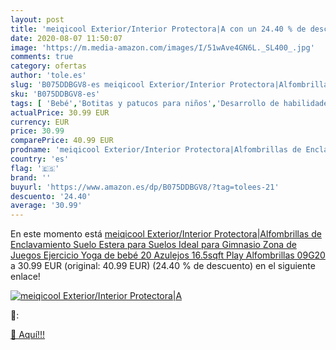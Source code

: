 ```yaml
---
layout: post
title: 'meiqicool Exterior/Interior Protectora|A con un 24.40 % de descuento'
date: 2020-08-07 11:50:07
image: 'https://m.media-amazon.com/images/I/51wAve4GN6L._SL400_.jpg'
comments: true
category: ofertas
author: 'tole.es'
slug: 'B075DDBGV8-es meiqicool Exterior/Interior Protectora|Alfombrillas de...'
sku: 'B075DDBGV8-es'
tags: [ 'Bebé','Botitas y patucos para niños','Desarrollo de habilidades motoras','Juguetes','Juguetes para Bebés y primera infancia','Juguetes para apilar y encajar','Juguetes y juegos','Lactancia y alimentación','Recipientes para comida','Zapatos','Zapatos para bebés','Zapatos para niños','Zapatos y complementos','bebé', ]
actualPrice: 30.99 EUR
currency: EUR
price: 30.99
comparePrice: 40.99 EUR
prodname: 'meiqicool Exterior/Interior Protectora|Alfombrillas de Enclavamiento Suelo Estera para Suelos Ideal para Gimnasio  Zona de Juegos Ejercicio Yoga de bebé 20 Azulejos  16.5sqft  Play Alfombrillas 09G20'
country: 'es'
flag: '🇪🇸'
brand: ''
buyurl: 'https://www.amazon.es/dp/B075DDBGV8/?tag=tolees-21'
descuento: '24.40'
average: '30.99'
---
```


En este momento está [meiqicool Exterior/Interior Protectora|Alfombrillas de Enclavamiento Suelo Estera para Suelos Ideal para Gimnasio  Zona de Juegos Ejercicio Yoga de bebé 20 Azulejos  16.5sqft  Play Alfombrillas 09G20](https://www.amazon.es/dp/B075DDBGV8/?tag=tolees-21) a 30.99 EUR (original: 40.99 EUR) (24.40 %  de descuento) en el siguiente enlace!

[![meiqicool Exterior/Interior Protectora|A](https://m.media-amazon.com/images/I/51wAve4GN6L._SL400_.jpg)](https://www.amazon.es/dp/B075DDBGV8/?tag=tolees-21)

🔎:


[🛒 Aquí!!!](https://www.amazon.es/dp/B075DDBGV8/?tag=tolees-21)

